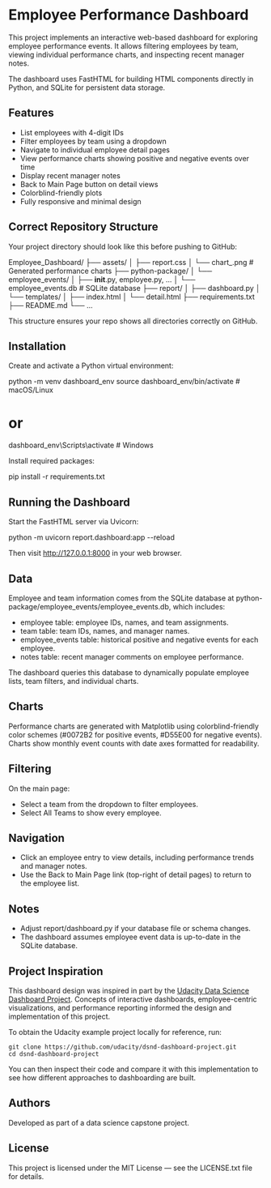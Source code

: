 # Employee Performance Dashboard

This project implements an interactive web-based dashboard for exploring employee performance events. It allows filtering employees by team, viewing individual performance charts, and inspecting recent manager notes.

The dashboard uses FastHTML for building HTML components directly in Python, and SQLite for persistent data storage.

## Features

- List employees with 4-digit IDs
- Filter employees by team using a dropdown
- Navigate to individual employee detail pages
- View performance charts showing positive and negative events over time
- Display recent manager notes
- Back to Main Page button on detail views
- Colorblind-friendly plots
- Fully responsive and minimal design

## Correct Repository Structure

Your project directory should look like this before pushing to GitHub:

Employee_Dashboard/
├── assets/
│   ├── report.css
│   └── chart_<uuid>.png        # Generated performance charts
├── python-package/
│   └── employee_events/
│       ├── __init__.py, employee.py, ...
│       └── employee_events.db  # SQLite database
├── report/
│   ├── dashboard.py
│   └── templates/
│       ├── index.html
│       └── detail.html
├── requirements.txt
├── README.md
└── ...

This structure ensures your repo shows all directories correctly on GitHub.

## Installation

Create and activate a Python virtual environment:

python -m venv dashboard_env
source dashboard_env/bin/activate  # macOS/Linux
# or
dashboard_env\Scripts\activate     # Windows

Install required packages:

pip install -r requirements.txt

## Running the Dashboard

Start the FastHTML server via Uvicorn:

python -m uvicorn report.dashboard:app --reload

Then visit http://127.0.0.1:8000 in your web browser.

## Data

Employee and team information comes from the SQLite database at python-package/employee_events/employee_events.db, which includes:

- employee table: employee IDs, names, and team assignments.
- team table: team IDs, names, and manager names.
- employee_events table: historical positive and negative events for each employee.
- notes table: recent manager comments on employee performance.

The dashboard queries this database to dynamically populate employee lists, team filters, and individual charts.

## Charts

Performance charts are generated with Matplotlib using colorblind-friendly color schemes (#0072B2 for positive events, #D55E00 for negative events). Charts show monthly event counts with date axes formatted for readability.

## Filtering

On the main page:
- Select a team from the dropdown to filter employees.
- Select All Teams to show every employee.

## Navigation

- Click an employee entry to view details, including performance trends and manager notes.
- Use the Back to Main Page link (top-right of detail pages) to return to the employee list.

## Notes

- Adjust report/dashboard.py if your database file or schema changes.
- The dashboard assumes employee event data is up-to-date in the SQLite database.

## Project Inspiration

This dashboard design was inspired in part by the [Udacity Data Science Dashboard Project](https://github.com/udacity/dsnd-dashboard-project). Concepts of interactive dashboards, employee-centric visualizations, and performance reporting informed the design and implementation of this project.

To obtain the Udacity example project locally for reference, run:

```
git clone https://github.com/udacity/dsnd-dashboard-project.git
cd dsnd-dashboard-project
```

You can then inspect their code and compare it with this implementation to see how different approaches to dashboarding are built.

## Authors

Developed as part of a data science capstone project.

## License

This project is licensed under the MIT License — see the LICENSE.txt file for details.
